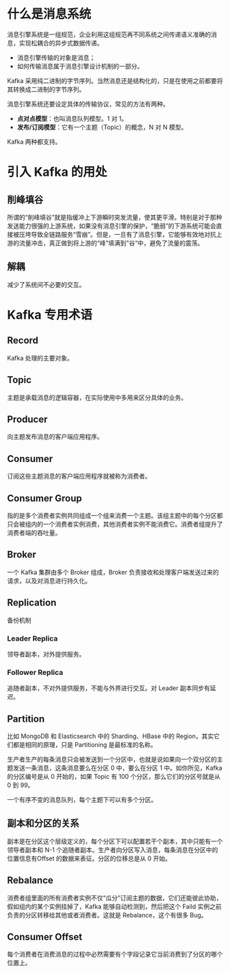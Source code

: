 # 什么是消息系统

消息引擎系统是一组规范，企业利用这组规范再不同系统之间传递语义准确的消息，实现松耦合的异步式数据传递。

+ 消息引擎传输的对象是消息；
+ 如何传输消息属于消息引擎设计机制的一部分。

Kafka 采用纯二进制的字节序列。当然消息还是结构化的，只是在使用之前都要将其转换成二进制的字节序列。

消息引擎系统还要设定具体的传输协议，常见的方法有两种。

+ **点对点模型**：也叫消息队列模型。1 对 1。
+ **发布/订阅模型**：它有一个主题（Topic）的概念，N 对 N 模型。

Kafka 两种都支持。

# 引入 Kafka 的用处

## 削峰填谷

所谓的“削峰填谷”就是指缓冲上下游瞬时突发流量，使其更平滑。特别是对于那种发送能力很强的上游系统，如果没有消息引擎的保护，“脆弱”的下游系统可能会直接被压垮导致全链路服务“雪崩”。但是，一旦有了消息引擎，它能够有效地对抗上游的流量冲击，真正做到将上游的“峰”填满到”谷“中，避免了流量的震荡。

## 解耦

减少了系统间不必要的交互。

# Kafka 专用术语

## Record 

Kafka 处理的主要对象。

## Topic

主题是承载消息的逻辑容器，在实际使用中多用来区分具体的业务。

## Producer

向主题发布消息的客户端应用程序。

## Consumer

订阅这些主题消息的客户端应用程序就被称为消费者。

## Consumer Group

指的是多个消费者实例共同组成一个组来消费一个主题。该组主题中的每个分区都只会被组内的一个消费者实例消费，其他消费者实例不能消费它。消费者组提升了消费者端的吞吐量。

## Broker

一个 Kafka 集群由多个 Broker 组成，Broker 负责接收和处理客户端发送过来的请求，以及对消息进行持久化。

## Replication

备份机制

### Leader Replica

领导者副本，对外提供服务。

### Follower Replica

追随者副本，不对外提供服务，不能与外界进行交互。对 Leader 副本同步有延迟。

## Partition

比如 MongoDB 和 Elasticsearch 中的 Sharding、HBase 中的 Region，其实它们都是相同的原理，只是 Partitioning 是最标准的名称。

生产者生产的每条消息只会被发送到一个分区中，也就是说如果向一个双分区的主题发送一条消息，这条消息要么在分区 0 中，要么在分区 1 中。如你所见，Kafka 的分区编号是从 0 开始的，如果 Topic 有 100 个分区，那么它们的分区号就是从 0 到 99。

一个有序不变的消息队列，每个主题下可以有多个分区。

## 副本和分区的关系

副本是在分区这个层级定义的，每个分区下可以配置若干个副本，其中只能有一个领导者副本和 N-1 个追随者副本。生产者向分区写入消息，每条消息在分区中的位置信息有Offset 的数据来表征。分区的位移总是从 0 开始。

## Rebalance

消费者组里面的所有消费者实例不仅“瓜分”订阅主题的数据，它们还能彼此协助，假如组内的某个实例挂掉了，Kafka 能够自动检测到，然后把这个 Faild 实例之前负责的分区转移给其他或者消费者。这就是 Rebalance，这个有很多 Bug。

## Consumer Offset

每个消费者在消费消息的过程中必然需要有个字段记录它当前消费到了分区的哪个位置上。

